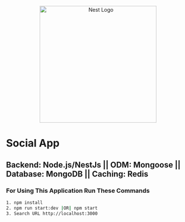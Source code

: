 <p align="center">
  <a href="http://nestjs.com/" target="blank"><img src="https://nestjs.com/img/logo_text.svg" width="320" alt="Nest Logo" /></a>
</p>

# Social App

## Backend: Node.js/NestJs || ODM: Mongoose || Database: MongoDB || Caching: Redis

### For Using This Application Run These Commands

```bash
1. npm install
2. npm run start:dev |OR| npm start
3. Search URL http://localhost:3000
```

